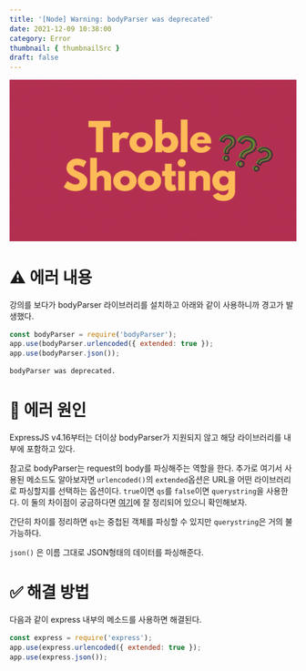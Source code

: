```yaml
---
title: '[Node] Warning: bodyParser was deprecated'
date: 2021-12-09 10:38:00
category: Error
thumbnail: { thumbnailSrc }
draft: false
---
```


![](./images/thumbNail.gif)

# ⚠️ 에러 내용

강의를 보다가 bodyParser 라이브러리를 설치하고 아래와 같이 사용하니까 경고가 발생했다.

```js
const bodyParser = require('bodyParser');
app.use(bodyParser.urlencoded({ extended: true });
app.use(bodyParser.json());
```

```bash
bodyParser was deprecated.
```

# 📌 에러 원인

ExpressJS v4.16부터는 더이상 bodyParser가 지원되지 않고 해당 라이브러리를 내부에 포함하고 있다.

참고로 bodyParser는 request의 body를 파싱해주는 역할을 한다. 추가로 여기서 사용된 메소드도 알아보자면 `urlencoded()`의 `extended`옵션은 URL을 어떤 라이브러리로 파싱할지를 선택하는 옵션이다. `true`이면 `qs`를 `false`이면 `querystring`을 사용한다. 이 둘의 차이점이 궁금하다면 [여기](https://stackoverflow.com/questions/29136374/what-the-difference-between-qs-and-querystring/50199038)에 잘 정리되어 있으니 확인해보자.

간단히 차이를 정리하면 `qs`는 중첩된 객체를 파싱할 수 있지만 `querystring`은 거의 불가능하다.

`json()` 은 이름 그대로 JSON형태의 데이터를 파싱해준다.

# ✅ 해결 방법

다음과 같이 express 내부의 메소드를 사용하면 해결된다.

```js
const express = require('express');
app.use(express.urlencoded({ extended: true });
app.use(express.json());
```

<br/>
